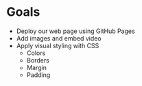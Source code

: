 # Goals


* Deploy our web page using GitHub Pages
* Add images and embed video
* Apply visual styling with CSS
  * Colors
  * Borders
  * Margin
  * Padding


